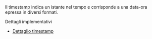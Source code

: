 Il timestamp indica un istante nel tempo e corrisponde a una data-ora epressa in diversi formati.

Dettagli implementativi
- [Dettaglio timestamp](Sorgenti/MB/DOC_OGG/OG_I3_D)
